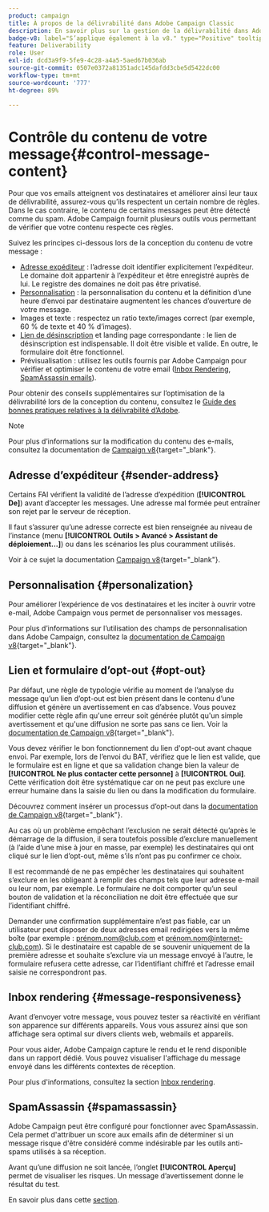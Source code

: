 ```yaml
---
product: campaign
title: À propos de la délivrabilité dans Adobe Campaign Classic
description: En savoir plus sur la gestion de la délivrabilité dans Adobe Campaign
badge-v8: label="S’applique également à la v8." type="Positive" tooltip="S’applique également à Campaign v8."
feature: Deliverability
role: User
exl-id: dcd3a9f9-5fe9-4c28-a4a5-5aed67b036ab
source-git-commit: 0507e0372a81351adc145dafdd3cbe5d5422dc00
workflow-type: tm+mt
source-wordcount: '777'
ht-degree: 89%

---
```


# Contrôle du contenu de votre message{#control-message-content}

Pour que vos emails atteignent vos destinataires et améliorer ainsi leur taux de délivrabilité, assurez-vous qu’ils respectent un certain nombre de règles. Dans le cas contraire, le contenu de certains messages peut être détecté comme du spam. Adobe Campaign fournit plusieurs outils vous permettant de vérifier que votre contenu respecte ces règles.

Suivez les principes ci-dessous lors de la conception du contenu de votre message :

* [Adresse expéditeur](#sender-address) : l’adresse doit identifier explicitement l’expéditeur. Le domaine doit appartenir à l’expéditeur et être enregistré auprès de lui. Le registre des domaines ne doit pas être privatisé.
* [Personnalisation](#personalization) : la personnalisation du contenu et la définition d’une heure d’envoi par destinataire augmentent les chances d’ouverture de votre message.
* Images et texte : respectez un ratio texte/images correct (par exemple, 60 % de texte et 40 % d’images).
* [Lien de désinscription](#opt-out) et landing page correspondante : le lien de désinscription est indispensable. Il doit être visible et valide. En outre, le formulaire doit être fonctionnel.
* Prévisualisation : utilisez les outils fournis par Adobe Campaign pour vérifier et optimiser le contenu de votre email ([Inbox Rendering](#message-responsiveness), [&#x200B; SpamAssassin emails](#spamassassin)).

Pour obtenir des conseils supplémentaires sur l’optimisation de la délivrabilité lors de la conception du contenu, consultez le [Guide des bonnes pratiques relatives à la délivrabilité d’Adobe](https://experienceleague.adobe.com/docs/deliverability-learn/deliverability-best-practice-guide/content-best-practices-for-optimal-delivery.html?lang=fr).

>[!NOTE]
>
>Pour plus d’informations sur la modification du contenu des e-mails, consultez la documentation de [Campaign v8](https://experienceleague.adobe.com/docs/campaign/campaign-v8/send/emails/defining-the-email-content.html?lang=fr){target="_blank"}.

## Adresse d’expéditeur {#sender-address}

Certains FAI vérifient la validité de l’adresse d’expédition (**[!UICONTROL De]**) avant d’accepter les messages. Une adresse mal formée peut entraîner son rejet par le serveur de réception.

Il faut s’assurer qu’une adresse correcte est bien renseignée au niveau de l’instance (menu **[!UICONTROL Outils > Avancé > Assistant de déploiement...]**) ou dans les scénarios les plus couramment utilisés.

Voir à ce sujet la documentation [Campaign v8](https://experienceleague.adobe.com/docs/campaign/campaign-v8/send/emails/defining-the-email-content.html?lang=fr){target="_blank"}.

## Personnalisation {#personalization}

Pour améliorer l’expérience de vos destinataires et les inciter à ouvrir votre e-mail, Adobe Campaign vous permet de personnaliser vos messages.

Pour plus d’informations sur l’utilisation des champs de personnalisation dans Adobe Campaign, consultez la [documentation de Campaign v8](https://experienceleague.adobe.com/fr/docs/campaign/campaign-v8/send/personalize/personalization-fields){target="_blank"}.

## Lien et formulaire d’opt-out {#opt-out}

Par défaut, une règle de typologie vérifie au moment de l’analyse du message qu’un lien d’opt-out est bien présent dans le contenu d’une diffusion et génère un avertissement en cas d’absence. Vous pouvez modifier cette règle afin qu&#39;une erreur soit générée plutôt qu&#39;un simple avertissement et qu&#39;une diffusion ne sorte pas sans ce lien. Voir la [documentation de Campaign v8](https://experienceleague.adobe.com/docs/campaign/campaign-v8/send/validate/delivery-analysis.html?lang=fr){target="_blank"}.

Vous devez vérifier le bon fonctionnement du lien d&#39;opt-out avant chaque envoi. Par exemple, lors de l’envoi du BAT, vérifiez que le lien est valide, que le formulaire est en ligne et que sa validation change bien la valeur de **[!UICONTROL Ne plus contacter cette personne]** à **[!UICONTROL Oui]**. Cette vérification doit être systématique car on ne peut pas exclure une erreur humaine dans la saisie du lien ou dans la modification du formulaire.

Découvrez comment insérer un processus d’opt-out dans la [documentation de Campaign v8](https://experienceleague.adobe.com/docs/campaign/campaign-v8/send/personalize/personalization-blocks.html?lang=fr){target="_blank"}.

Au cas où un problème empêchant l’exclusion ne serait détecté qu’après le démarrage de la diffusion, il sera toutefois possible d’exclure manuellement (à l’aide d’une mise à jour en masse, par exemple) les destinataires qui ont cliqué sur le lien d’opt-out, même s’ils n’ont pas pu confirmer ce choix.

Il est recommandé de ne pas empêcher les destinataires qui souhaitent s’exclure en les obligeant à remplir des champs tels que leur adresse e-mail ou leur nom, par exemple. Le formulaire ne doit comporter qu’un seul bouton de validation et la réconciliation ne doit être effectuée que sur l’identifiant chiffré.

Demander une confirmation supplémentaire n’est pas fiable, car un utilisateur peut disposer de deux adresses email redirigées vers la même boîte (par exemple : prénom.nom@club.com et prénom.nom@internet-club.com). Si le destinataire est capable de se souvenir uniquement de la première adresse et souhaite s’exclure via un message envoyé à l’autre, le formulaire refusera cette adresse, car l’identifiant chiffré et l’adresse email saisie ne correspondront pas.

## Inbox rendering {#message-responsiveness}

Avant d’envoyer votre message, vous pouvez tester sa réactivité en vérifiant son apparence sur différents appareils. Vous vous assurez ainsi que son affichage sera optimal sur divers clients web, webmails et appareils.

Pour vous aider, Adobe Campaign capture le rendu et le rend disponible dans un rapport dédié. Vous pouvez visualiser l&#39;affichage du message envoyé dans les différents contextes de réception.

Pour plus d&#39;informations, consultez la section [Inbox rendering](inbox-rendering.md).

## SpamAssassin {#spamassassin}

Adobe Campaign peut être configuré pour fonctionner avec SpamAssassin. Cela permet d&#39;attribuer un score aux emails afin de déterminer si un message risque d&#39;être considéré comme indésirable par les outils anti-spams utilisés à sa réception.

Avant qu’une diffusion ne soit lancée, l’onglet **[!UICONTROL Aperçu]** permet de visualiser les risques. Un message d’avertissement donne le résultat du test.

En savoir plus dans cette [section](spamassassin.md).
